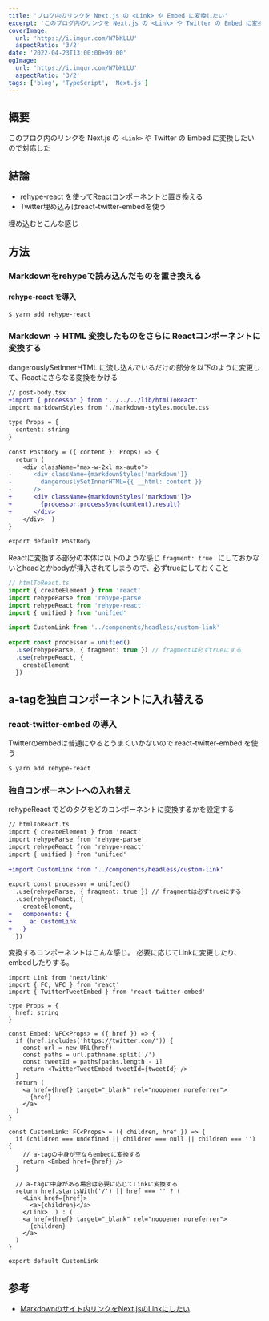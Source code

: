 ```yaml
---
title: 'ブログ内のリンクを Next.js の <Link> や Embed に変換したい'
excerpt: 'このブログ内のリンクを Next.js の <Link> や Twitter の Embed に変換したいので対応した'
coverImage: 
  url: 'https://i.imgur.com/W7bKLLU'
  aspectRatio: '3/2'
date: '2022-04-23T13:00:00+09:00'
ogImage:
  url: 'https://i.imgur.com/W7bKLLU'
  aspectRatio: '3/2'
tags: ['blog', 'TypeScript', 'Next.js']
---
```


## 概要

このブログ内のリンクを Next.js の `<Link>` や Twitter の Embed に変換したいので対応した


## 結論
- rehype-react を使ってReactコンポーネントと置き換える
- Twitter埋め込みはreact-twitter-embedを使う

埋め込むとこんな感じ

[](https://twitter.com/homura10059/status/1511701621901717510)


## 方法
###  Markdownをrehypeで読み込んだものを置き換える

#### rehype-react を導入

```bash
$ yarn add rehype-react
```

### Markdown -> HTML 変換したものをさらに Reactコンポーネントに変換する

dangerouslySetInnerHTML に流し込んでいるだけの部分を以下のように変更して、Reactにさらなる変換をかける

```diff
// post-body.tsx
+import { processor } from '../../../lib/htmlToReact'
import markdownStyles from './markdown-styles.module.css'  
  
type Props = {  
  content: string  
}  
  
const PostBody = ({ content }: Props) => {  
  return (  
    <div className="max-w-2xl mx-auto">  
-      <div className={markdownStyles['markdown']}  
-        dangerouslySetInnerHTML={{ __html: content }}  
-      />  
+	   <div className={markdownStyles['markdown']}>  
+	     {processor.processSync(content).result}  
+	   </div>
	</div>  )  
}  
  
export default PostBody
```

Reactに変換する部分の本体は以下のような感じ
`fragment: true ` にしておかないとheadとかbodyが挿入されてしまうので、必ずtrueにしておくこと

```ts
// htmlToReact.ts
import { createElement } from 'react'  
import rehypeParse from 'rehype-parse'  
import rehypeReact from 'rehype-react'  
import { unified } from 'unified'  
  
import CustomLink from '../components/headless/custom-link'  
  
export const processor = unified()  
  .use(rehypeParse, { fragment: true }) // fragmentは必ずtrueにする  
  .use(rehypeReact, { 
    createElement
  })
```

## a-tagを独自コンポーネントに入れ替える

### react-twitter-embed の導入

Twitterのembedは普通にやるとうまくいかないので react-twitter-embed を使う

```bash
$ yarn add rehype-react
```

### 独自コンポーネントへの入れ替え
rehypeReact でどのタグをどのコンポーネントに変換するかを設定する

```diff
// htmlToReact.ts
import { createElement } from 'react'  
import rehypeParse from 'rehype-parse'  
import rehypeReact from 'rehype-react'  
import { unified } from 'unified'  
  
+import CustomLink from '../components/headless/custom-link'  
  
export const processor = unified()  
  .use(rehypeParse, { fragment: true }) // fragmentは必ずtrueにする  
  .use(rehypeReact, { 
    createElement,  
+	components: {  
+	  a: CustomLink  
+	}
  })
```

変換するコンポーネントはこんな感じ。
必要に応じてLinkに変更したり、embedしたりする。

```tsx
import Link from 'next/link'  
import { FC, VFC } from 'react'  
import { TwitterTweetEmbed } from 'react-twitter-embed'  
  
type Props = {  
  href: string  
}  
  
const Embed: VFC<Props> = ({ href }) => {  
  if (href.includes('https://twitter.com/')) {  
    const url = new URL(href)  
    const paths = url.pathname.split('/')  
    const tweetId = paths[paths.length - 1]  
    return <TwitterTweetEmbed tweetId={tweetId} />  
  }  
  return (  
    <a href={href} target="_blank" rel="noopener noreferrer">  
      {href}  
    </a>  
  )  
}  
  
const CustomLink: FC<Props> = ({ children, href }) => {  
  if (children === undefined || children === null || children === '') {  
    // a-tagの中身が空ならembedに変換する  
    return <Embed href={href} />  
  }  
  
  // a-tagに中身がある場合は必要に応じてLinkに変換する  
  return href.startsWith('/') || href === '' ? (  
    <Link href={href}>  
      <a>{children}</a>  
    </Link>  ) : (  
    <a href={href} target="_blank" rel="noopener noreferrer">  
      {children}  
    </a>  
  )  
}  
  
export default CustomLink
```

## 参考

- [Markdownのサイト内リンクをNext.jsのLinkにしたい](https://zenn.dev/thiragi/articles/ce13a4be4110c0)